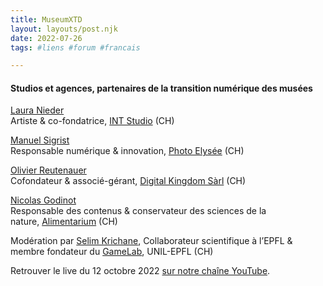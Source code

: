 ```yaml
---
title: MuseumXTD  
layout: layouts/post.njk  
date: 2022-07-26
tags: #liens #forum #francais 

---
```

#### Studios et agences, partenaires de la transition numérique des musées

[Laura Nieder](https://www.linkedin.com/in/lauraperrenoud/?originalSubdomain=ch)  
Artiste & co-fondatrice, [INT Studio](https://www.int.studio/) (CH)

[Manuel Sigrist](https://www.linkedin.com/in/manuel-sigrist-23750528/)  
Responsable numérique & innovation, [Photo Elysée](https://elysee.ch/) (CH)

[Olivier Reutenauer](https://www.linkedin.com/in/olivier-reutenauer-234574a/)  
Cofondateur & associé-gérant, [Digital Kingdom Sàrl](http://www.digitalkingdom.ch/) (CH)

[Nicolas Godinot](https://www.linkedin.com/in/godinot/)  
Responsable des contenus & conservateur des sciences de la nature, [Alimentarium](app://obsidian.md/www.alimentarium.org) (CH)

Modération par [Selim Krichane](https://www.linkedin.com/in/selim-krichane-44313082/), Collaborateur scientifique à l’EPFL & membre fondateur du [GameLab](https://wp.unil.ch/gamelab/), UNIL-EPFL (CH)  

   
Retrouver le live du 12 octobre 2022 [sur notre chaîne YouTube](https://www.youtube.com/channel/UCTZJM5WsXDkH8QgMdACUNyw).  